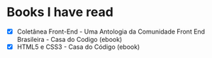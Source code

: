 # Books I have read

- [X] Coletânea Front-End - Uma Antologia da Comunidade Front End Brasileira - Casa do Codigo (ebook)
- [X] HTML5 e CSS3 - Casa do Código (ebook)